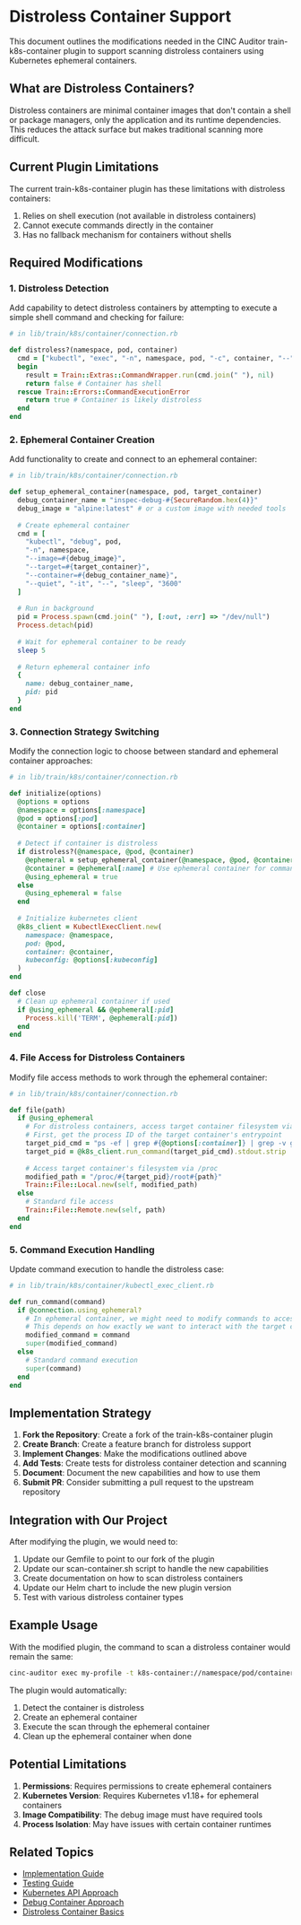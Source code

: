 # Distroless Container Support

This document outlines the modifications needed in the CINC Auditor train-k8s-container plugin to support scanning distroless containers using Kubernetes ephemeral containers.

## What are Distroless Containers?

Distroless containers are minimal container images that don't contain a shell or package managers, only the application and its runtime dependencies. This reduces the attack surface but makes traditional scanning more difficult.

## Current Plugin Limitations

The current train-k8s-container plugin has these limitations with distroless containers:

1. Relies on shell execution (not available in distroless containers)
2. Cannot execute commands directly in the container
3. Has no fallback mechanism for containers without shells

## Required Modifications

### 1. Distroless Detection

Add capability to detect distroless containers by attempting to execute a simple shell command and checking for failure:

```ruby
# in lib/train/k8s/container/connection.rb

def distroless?(namespace, pod, container)
  cmd = ["kubectl", "exec", "-n", namespace, pod, "-c", container, "--", "/bin/sh", "-c", "echo test"]
  begin
    result = Train::Extras::CommandWrapper.run(cmd.join(" "), nil)
    return false # Container has shell
  rescue Train::Errors::CommandExecutionError
    return true # Container is likely distroless
  end
end
```

### 2. Ephemeral Container Creation

Add functionality to create and connect to an ephemeral container:

```ruby
# in lib/train/k8s/container/connection.rb

def setup_ephemeral_container(namespace, pod, target_container)
  debug_container_name = "inspec-debug-#{SecureRandom.hex(4)}"
  debug_image = "alpine:latest" # or a custom image with needed tools
  
  # Create ephemeral container
  cmd = [
    "kubectl", "debug", pod, 
    "-n", namespace, 
    "--image=#{debug_image}", 
    "--target=#{target_container}", 
    "--container=#{debug_container_name}", 
    "--quiet", "-it", "--", "sleep", "3600"
  ]
  
  # Run in background
  pid = Process.spawn(cmd.join(" "), [:out, :err] => "/dev/null")
  Process.detach(pid)
  
  # Wait for ephemeral container to be ready
  sleep 5
  
  # Return ephemeral container info
  {
    name: debug_container_name,
    pid: pid
  }
end
```

### 3. Connection Strategy Switching

Modify the connection logic to choose between standard and ephemeral container approaches:

```ruby
# in lib/train/k8s/container/connection.rb

def initialize(options)
  @options = options
  @namespace = options[:namespace]
  @pod = options[:pod]
  @container = options[:container]
  
  # Detect if container is distroless
  if distroless?(@namespace, @pod, @container)
    @ephemeral = setup_ephemeral_container(@namespace, @pod, @container)
    @container = @ephemeral[:name] # Use ephemeral container for commands
    @using_ephemeral = true
  else
    @using_ephemeral = false
  end
  
  # Initialize kubernetes client
  @k8s_client = KubectlExecClient.new(
    namespace: @namespace,
    pod: @pod,
    container: @container,
    kubeconfig: @options[:kubeconfig]
  )
end

def close
  # Clean up ephemeral container if used
  if @using_ephemeral && @ephemeral[:pid]
    Process.kill('TERM', @ephemeral[:pid])
  end
end
```

### 4. File Access for Distroless Containers

Modify file access methods to work through the ephemeral container:

```ruby
# in lib/train/k8s/container/connection.rb

def file(path)
  if @using_ephemeral
    # For distroless containers, access target container filesystem via /proc
    # First, get the process ID of the target container's entrypoint
    target_pid_cmd = "ps -ef | grep #{@options[:container]} | grep -v grep | awk '{print $2}' | head -1"
    target_pid = @k8s_client.run_command(target_pid_cmd).stdout.strip
    
    # Access target container's filesystem via /proc
    modified_path = "/proc/#{target_pid}/root#{path}"
    Train::File::Local.new(self, modified_path)
  else
    # Standard file access
    Train::File::Remote.new(self, path)
  end
end
```

### 5. Command Execution Handling

Update command execution to handle the distroless case:

```ruby
# in lib/train/k8s/container/kubectl_exec_client.rb

def run_command(command)
  if @connection.using_ephemeral?
    # In ephemeral container, we might need to modify commands to access the target container
    # This depends on how exactly we want to interact with the target container
    modified_command = command
    super(modified_command)
  else
    # Standard command execution
    super(command)
  end
end
```

## Implementation Strategy

1. **Fork the Repository**: Create a fork of the train-k8s-container plugin
2. **Create Branch**: Create a feature branch for distroless support
3. **Implement Changes**: Make the modifications outlined above
4. **Add Tests**: Create tests for distroless container detection and scanning
5. **Document**: Document the new capabilities and how to use them
6. **Submit PR**: Consider submitting a pull request to the upstream repository

## Integration with Our Project

After modifying the plugin, we would need to:

1. Update our Gemfile to point to our fork of the plugin
2. Update our scan-container.sh script to handle the new capabilities
3. Create documentation on how to scan distroless containers
4. Update our Helm chart to include the new plugin version
5. Test with various distroless container types

## Example Usage

With the modified plugin, the command to scan a distroless container would remain the same:

```bash
cinc-auditor exec my-profile -t k8s-container://namespace/pod/container
```

The plugin would automatically:
1. Detect the container is distroless
2. Create an ephemeral container
3. Execute the scan through the ephemeral container
4. Clean up the ephemeral container when done

## Potential Limitations

1. **Permissions**: Requires permissions to create ephemeral containers
2. **Kubernetes Version**: Requires Kubernetes v1.18+ for ephemeral containers
3. **Image Compatibility**: The debug image must have required tools
4. **Process Isolation**: May have issues with certain container runtimes

## Related Topics

- [Implementation Guide](implementation.md)
- [Testing Guide](testing.md)
- [Kubernetes API Approach](../../approaches/kubernetes-api/index.md)
- [Debug Container Approach](../../approaches/debug-container/index.md)
- [Distroless Container Basics](../../approaches/debug-container/distroless-basics.md)